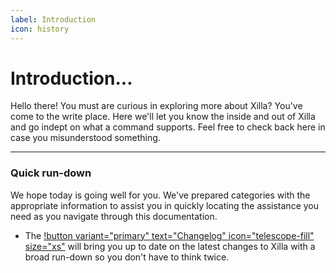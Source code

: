 ```yaml
---
label: Introduction
icon: history
---
```

# Introduction...

Hello there! You must are curious in exploring more about Xilla? You've come to the write place. Here we'll let you know the inside and out of Xilla and go indept on what a command supports. Feel free to check back here in case you misunderstood something.

----------

### Quick run-down
We hope today is going well for you. We've prepared categories with the appropriate information to assist you in quickly locating the assistance you need as you navigate through this documentation.

- The [!button variant="primary" text="Changelog" icon="telescope-fill" size="xs"](https://localhost:3000/changelog) will bring you up to date on the latest changes to Xilla with a broad run-down so you don't have to think twice.
